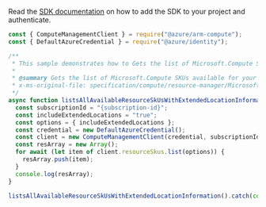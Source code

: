 Read the [SDK documentation](https://github.com/Azure/azure-sdk-for-js/blob/%40azure%2Farm-compute_18.0.0/sdk/compute/arm-compute/README.md) on how to add the SDK to your project and authenticate.

```javascript
const { ComputeManagementClient } = require("@azure/arm-compute");
const { DefaultAzureCredential } = require("@azure/identity");

/**
 * This sample demonstrates how to Gets the list of Microsoft.Compute SKUs available for your Subscription.
 *
 * @summary Gets the list of Microsoft.Compute SKUs available for your Subscription.
 * x-ms-original-file: specification/compute/resource-manager/Microsoft.Compute/stable/2021-07-01/examples/skus/ListAvailableResourceSkusWithExtendedLocations.json
 */
async function listsAllAvailableResourceSkUsWithExtendedLocationInformation() {
  const subscriptionId = "{subscription-id}";
  const includeExtendedLocations = "true";
  const options = { includeExtendedLocations };
  const credential = new DefaultAzureCredential();
  const client = new ComputeManagementClient(credential, subscriptionId);
  const resArray = new Array();
  for await (let item of client.resourceSkus.list(options)) {
    resArray.push(item);
  }
  console.log(resArray);
}

listsAllAvailableResourceSkUsWithExtendedLocationInformation().catch(console.error);
```

